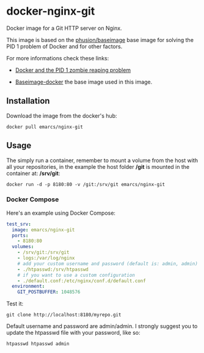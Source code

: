 # docker-nginx-git

Docker image for a Git HTTP server on Nginx.

This image is based on the [phusion/baseimage](https://github.com/phusion/baseimage-docker)
base image for solving the PID 1 problem of Docker and for other factors.

For more informations check these links:

*   [Docker and the PID 1 zombie reaping problem](https://blog.phusion.nl/2015/01/20/docker-and-the-pid-1-zombie-reaping-problem/)

*   [Baseimage-docker](http://phusion.github.io/baseimage-docker/)
the base image used in this image.

## Installation

Download the image from the docker's hub:

```shell
docker pull emarcs/nginx-git
```

## Usage

The simply run a container, remember to mount a volume from the host
with all your repositories, in the example the host folder __/git__
is mounted in the container at: __/srv/git__:

```shell
docker run -d -p 8180:80 -v /git:/srv/git emarcs/nginx-git
```

### Docker Compose

Here's an example using Docker Compose:

```yml
test_srv:
  image: emarcs/nginx-git
  ports:
    - 8180:80
  volumes:
    - /srv/git:/srv/git
    - logs:/var/log/nginx
    # add your custom username and password (default is: admin, admin)
    - ./htpasswd:/srv/htpasswd
    # if you want to use a custom configuration
    - ./default.conf:/etc/nginx/conf.d/default.conf
  environment:
    GIT_POSTBUFFER: 1048576
```

Test it:

```shell
git clone http://localhost:8180/myrepo.git
```

Default username and password are admin/admin. I strongly suggest you to update the htpasswd file with your password, like so:

```shell
htpasswd htpasswd admin
```
